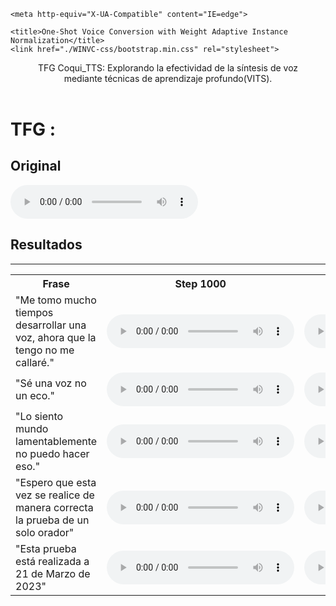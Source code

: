 
<head><meta name="viewport" content="width=device-width, initial-scale=1"><meta http-equiv="Content-Type" content="text/html; charset=UTF-8">
    
    <meta http-equiv="X-UA-Compatible" content="IE=edge">
    
    <title>One-Shot Voice Conversion with Weight Adaptive Instance Normalization</title>
    <link href="./WINVC-css/bootstrap.min.css" rel="stylesheet">
  <style type="text/css"></style></head>
  
<header id ="top" class="header">
<div class="jumbotron jumbotrocolor text-center">
 <div class="container">
  <hl>
   TFG Coqui_TTS: Explorando la efectividad de la síntesis de voz
   <br>
   mediante técnicas de aprendizaje profundo(VITS).
   <hl>
   <p class="lead">
     </p>
    <p class="lead">
     </p>
    </div>
  </div>
</header>
	 


	  

# TFG : 

## Original

 <audio controls>
  <source src="https://drive.google.com/uc?export=download&id=14g2DpUARA_zWYDTacr26yfn_-f8zVhrB" type="audio/wav">
  Tu navegador no soporta la reproducción de audio.
</audio>

## Resultados

***
<table>
  <tr>
    <th>Frase</th>
    <th>Step 1000</th>
    <th>Step 5000</th>
    <th>Step 10000</th>
    <th>Step 25000</th>
    <th>Step 50000</th>
    <th>Final</th>
  </tr>
  <tr>
    <td class="text-cell">
     "Me tomo mucho tiempos desarrollar una voz, ahora que la tengo no me callaré."
    </td>
    <td>
      <audio class="audio-button" controls>
        <source src="https://drive.google.com/uc?export=download&id=1qpmh4_Z-OT95QhOSk_VjweMlAvWf20lk" type="audio/wav">
        Tu navegador no soporta la reproducción del audio 0 en el step 1000.
      </audio>
    </td>
    <td>
      <audio class="audio-button" controls>
        <source src="https://drive.google.com/uc?export=download&id=1BHzXReSXkiLcCeYIuo361ZvlHUvF5Adq" type="audio/wav">
        Tu navegador no soporta la reproducción de audio 0 en el step 5000.
      </audio>
    </td>
   <td>
      <audio class="audio-button" controls>
        <source src="https://drive.google.com/uc?export=download&id=1rhWhAt9yThWcgsihMdSfCZ2jLfRrHW3W" type="audio/wav">
        Tu navegador no soporta la reproducción de audio 0 en el step 10000.
      </audio>
    </td>
    <td>
      <audio class="audio-button" controls>
        <source src="https://drive.google.com/uc?export=download&id=1bEpMfu-3Us3Rq6KcNrijDBMV9D1IJ5ia" type="audio/wav">
        Tu navegador no soporta la reproducción de audio 0 en el step 25000.
      </audio>
    </td>
    <td>
      <audio class="audio-button" controls>
        <source src="https://drive.google.com/uc?export=download&id=1IB3ul9HwJn949xCvUdiKo-X00AeB7XlU" type="audio/wav">
        Tu navegador no soporta la reproducción de audio 0 en el step 50000.
      </audio>
    </td>
   <td>
      <audio class="audio-button" controls>
        <source src="https://drive.google.com/uc?export=download&id=1E9QxN6-K3CcU9zcOFEn5EhxisNglPC46" type="audio/wav">
        Tu navegador no soporta la reproducción de audio 0 en el step final.
      </audio>
    </td>
   
  </tr>
 
 <tr>
    <td class="text-cell">
     "Sé una voz no un eco."
    </td>
    <td>
      <audio class="audio-button" controls>
        <source src="https://drive.google.com/uc?export=download&id=1IIU5LOqPRnvKQLacnGqIgVMV3VEpqfe9" type="audio/wav">
        Tu navegador no soporta la reproducción del audio 1 en el step 1000.
      </audio>
    </td>
    <td>
      <audio class="audio-button" controls>
        <source src="https://drive.google.com/uc?export=download&id=1nlt5zcEad8s--9ZupogV5OM-crW-cVjU" type="audio/wav">
        Tu navegador no soporta la reproducción de audio 1 en el step 5000.
      </audio>
    </td>
   <td>
      <audio class="audio-button" controls>
        <source src="https://drive.google.com/uc?export=download&id=1WDIBTlBnXtjksMfMI-D5Sb9vMuXjYZNh" type="audio/wav">
        Tu navegador no soporta la reproducción de audio 1 en el step 10000.
      </audio>
    </td>
    <td>
      <audio class="audio-button" controls>
        <source src="https://drive.google.com/uc?export=download&id=1nHglyMNlA0igRNCKx5oCaXRO7D0sWzEV" type="audio/wav">
        Tu navegador no soporta la reproducción de audio 1 en el step 25000.
      </audio>
    </td>
    <td class="text-cell">
      <audio class="audio-button" controls>
        <source src="https://drive.google.com/uc?export=download&id=1WNwJQk4nqICFV-RRCWc2F6jwpG4M_O4E" type="audio/wav">
        Tu navegador no soporta la reproducción de audio 1 en el step 50000.
      </audio>
    </td>
   <td>
      <audio class="audio-button" controls>
        <source src="https://drive.google.com/uc?export=download&id=175nkAuTpSyVw_O6kF-8rW_3vbEEer78I" type="audio/wav">
        Tu navegador no soporta la reproducción de audio 1 en el step final.
      </audio>
    </td>
   
  </tr>
  <tr>
    <td class="text-cell">
     "Lo siento mundo lamentablemente no puedo hacer eso."
    </td>
    <td>
      <audio class="audio-button" controls>
        <source src="https://drive.google.com/uc?export=download&id=10ZLvnLeBQNsb04AQcSp9_bHw8pXIHN7h" type="audio/wav">
        Tu navegador no soporta la reproducción del audio 2 en el step 1000.
      </audio>
    </td>
    <td>
      <audio class="audio-button" controls>
        <source src="https://drive.google.com/uc?export=download&id=1rLvg_XxOY58kHiqpdXZSL4NqXEP_q6d4" type="audio/wav">
        Tu navegador no soporta la reproducción de audio 2 en el step 5000.
      </audio>
    </td>
   <td>
      <audio class="audio-button" controls>
        <source src="https://drive.google.com/uc?export=download&id=109TxN0fM1JNEyhJvSg7O7G5lcXXjLYGg" type="audio/wav">
        Tu navegador no soporta la reproducción de audio 2 en el step 10000.
      </audio>
    </td>
    <td>
      <audio class="audio-button" controls>
        <source src="https://drive.google.com/uc?export=download&id=1er_Cerkm8lxvgPoyA6vf-gLLpIYCuUmR" type="audio/wav">
        Tu navegador no soporta la reproducción de audio 2 en el step 25000.
      </audio>
    </td>
    <td>
      <audio class="audio-button" controls>
        <source src="https://drive.google.com/uc?export=download&id=120kanoJ4bIh1vx7mO3At0VqsIB8aVzWu" type="audio/wav">
        Tu navegador no soporta la reproducción de audio 2 en el step 50000.
      </audio>
    </td>
   <td>
      <audio class="audio-button" controls>
        <source src="https://drive.google.com/uc?export=download&id=1agHDiQzKj0ejTBawWC-56iLYfIOGo3WE" type="audio/wav">
        Tu navegador no soporta la reproducción de audio 2 en el step final.
      </audio>
    </td>
   
  </tr>
  <tr>
    <td class="text-cell">
     "Espero que esta vez se realice de manera correcta la prueba de un solo orador"
    </td>
    <td>
      <audio class="audio-button" controls>
        <source src="https://drive.google.com/uc?export=download&id=1BILZH0EHW19H049twvCV2QItElrc6Br2" type="audio/wav">
        Tu navegador no soporta la reproducción del audio 3 en el step 1000.
      </audio>
    </td>
    <td>
      <audio class="audio-button" controls>
        <source src="https://drive.google.com/uc?export=download&id=1OrQyt144mNxMgFOQ_niTkJJWcU45T1QA" type="audio/wav">
        Tu navegador no soporta la reproducción de audio 3 en el step 5000.
      </audio>
    </td>
   <td>
      <audio class="audio-button" controls>
        <source src="https://drive.google.com/uc?export=download&id=1g2f8_xeRWcgh9uE9tlMJ-RW0bP6p1gNJ" type="audio/wav">
        Tu navegador no soporta la reproducción de audio 3 en el step 10000.
      </audio>
    </td>
    <td>
      <audio class="audio-button" controls>
        <source src="https://drive.google.com/uc?export=download&id=1E16QylEQpXtklwd95OF6geYvJwbJixIU" type="audio/wav">
        Tu navegador no soporta la reproducción de audio 3 en el step 25000.
      </audio>
    </td>
    <td>
      <audio class="audio-button" controls>
        <source src="https://drive.google.com/uc?export=download&id=1Y1TuJpN1q51xtjpKJLa8RS_2lN0dmX4A" type="audio/wav">
        Tu navegador no soporta la reproducción de audio 3 en el step 50000.
      </audio>
    </td>
   <td>
      <audio class="audio-button" controls>
        <source src="https://drive.google.com/uc?export=download&id=1XqaKRoM-vXYIqTzdS4fozEU_SLbOSBMq" type="audio/wav">
        Tu navegador no soporta la reproducción de audio 3 en el step final.
      </audio>
    </td>
  </tr>
  <tr>
    <td class="text-cell">
     "Esta prueba está realizada a 21 de Marzo de 2023"
    </td>
    <td>
      <audio class="audio-button" controls>
        <source src="https://drive.google.com/uc?export=download&id=1evBcDVv-FF_3y80Sn2VHugsLTQHUssB7" type="audio/wav">
        Tu navegador no soporta la reproducción del audio 4 en el step 1000.
      </audio>
    </td>
    <td>
      <audio class="audio-button" controls>
        <source src="https://drive.google.com/uc?export=download&id=1p-lC8I4Cd044RV7jzCa9cq7bDfwZhizJ" type="audio/wav">
        Tu navegador no soporta la reproducción de audio 4 en el step 5000.
      </audio>
    </td>
   <td>
      <audio class="audio-button" controls>
        <source src="https://drive.google.com/uc?export=download&id=1RnVm-mmuvmdVpAPMC0NftOev8UIw3alT" type="audio/wav">
        Tu navegador no soporta la reproducción de audio 4 en el step 10000.
      </audio>
    </td>
    <td>
      <audio class="audio-button" controls>
        <source src="https://drive.google.com/uc?export=download&id=18sX_OFpaY4JrvFFzUeCSxUynXIANETtK" type="audio/wav">
        Tu navegador no soporta la reproducción de audio 4 en el step 25000.
      </audio>
    </td>
    <td>
      <audio class="audio-button" controls>
        <source src="https://drive.google.com/uc?export=download&id=1kSzGL3gg48mg4B5Fdu5OzpZNUn-PLXDX" type="audio/wav">
        Tu navegador no soporta la reproducción de audio 4 en el step 50000.
      </audio>
    </td>
   <td>
      <audio class="audio-button" controls>
        <source src="https://drive.google.com/uc?export=download&id=1fhbi7Tc6vIUMK-5pI_60n3s10cPTbTSP" type="audio/wav">
        Tu navegador no soporta la reproducción de audio 4 en el step final.
      </audio>
    </td>  
  </tr>
</table>


